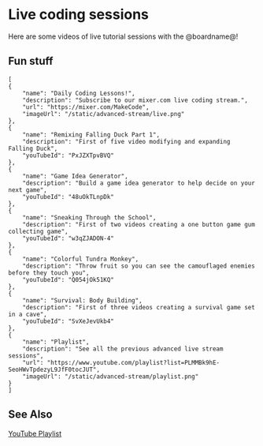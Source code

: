 # Live coding sessions

Here are some videos of live tutorial sessions with the @boardname@!

## Fun stuff

```codecard
[
{
    "name": "Daily Coding Lessons!",
    "description": "Subscribe to our mixer.com live coding stream.",
    "url": "https://mixer.com/MakeCode",
    "imageUrl": "/static/advanced-stream/live.png"
},
{
    "name": "Remixing Falling Duck Part 1",
    "description": "First of five video modifying and expanding Falling Duck",
    "youTubeId": "PxJZXTpvBVQ"
},
{
    "name": "Game Idea Generator",
    "description": "Build a game idea generator to help decide on your next game",
    "youTubeId": "48uOkTLnpDk"
},
{
    "name": "Sneaking Through the School",
    "description": "First of two videos creating a one button game gum collecting game",
    "youTubeId": "w3qZJADON-4"
},
{
    "name": "Colorful Tundra Monkey",
    "description": "Throw fruit so you can see the camouflaged enemies before they touch you",
    "youTubeId": "Q054jOk51KQ"
},
{
    "name": "Survival: Body Building",
    "description": "First of three videos creating a survival game set in a cave",
    "youTubeId": "SvXeJevUkb4"
},
{
    "name": "Playlist",
    "description": "See all the previous advanced live stream sessions",
    "url": "https://www.youtube.com/playlist?list=PLMMBk9hE-SeoHWvTpdezyL9JfF0tocJUT",
    "imageUrl": "/static/advanced-stream/playlist.png"
}
]
```

## See Also

[YouTube Playlist](https://www.youtube.com/playlist?list=PLMMBk9hE-SeoHWvTpdezyL9JfF0tocJUT)
